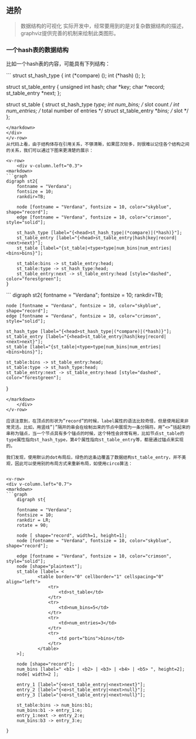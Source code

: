 ## 进阶

> 数据结构的可视化 实际开发中，经常要用到的是对复杂数据结构的描述，graphviz提供完善的机制来绘制此类图形。

### 一个hash表的数据结构
比如一个hash表的内容，可能具有下列结构：

<v-row>
<div v-column.left="0.7">
<markdown>
```
struct st_hash_type {
	int (*compare) ();
	int (*hash) ();
};

struct st_table_entry {
	unsigned int hash;
	char *key;
	char *record;
	st_table_entry *next;
};

struct st_table {
	struct st_hash_type *type;
	int num_bins; /* slot count */
	int num_entries; /* total number of entries */
	struct st_table_entry **bins; /* slot */
};
```
</markdown>
</div>
</v-row>
从代码上看，由于结构体存在引用关系，不够清晰，如果层次较多，则很难以记住各个结构之间的关系，我们可以通过下图来更清楚的展示：

<v-row>
	<div v-column.left="0.3">
<markdown>
```graph
digraph st2{
	fontname = "Verdana";
	fontsize = 10;
	rankdir=TB;

	node [fontname = "Verdana", fontsize = 10, color="skyblue", shape="record"];
	edge [fontname = "Verdana", fontsize = 10, color="crimson", style="solid"];

	st_hash_type [label="{<head>st_hash_type|(*compare)|(*hash)}"];
	st_table_entry [label="{<head>st_table_entry|hash|key|record|<next>next}"];
	st_table [label="{st_table|<type>type|num_bins|num_entries|<bins>bins}"];

	st_table:bins -> st_table_entry:head;
	st_table:type -> st_hash_type:head;
	st_table_entry:next -> st_table_entry:head [style="dashed", color="forestgreen"];
}
```
</markdown>
</div>
<div v-column.right="0.7">
<markdown>
```
digraph st2{
	fontname = "Verdana";
	fontsize = 10;
	rankdir=TB;

	node [fontname = "Verdana", fontsize = 10, color="skyblue", shape="record"];
	edge [fontname = "Verdana", fontsize = 10, color="crimson", style="solid"];

	st_hash_type [label="{<head>st_hash_type|(*compare)|(*hash)}"];
	st_table_entry [label="{<head>st_table_entry|hash|key|record|<next>next}"];
	st_table [label="{st_table|<type>type|num_bins|num_entries|<bins>bins}"];

	st_table:bins -> st_table_entry:head;
	st_table:type -> st_hash_type:head;
	st_table_entry:next -> st_table_entry:head [style="dashed", color="forestgreen"];
}
```
</markdown>
	</div>
</v-row>

应该注意到，在顶点的形状为”record”的时候，label属性的语法比较奇怪，但是使用起来非常灵活。比如，用竖线”|”隔开的串会在绘制出来的节点中展现为一条分隔符。用”<>”括起来的串称为锚点，当一个节点具有多个锚点的时候，这个特性会非常有用，比如节点st_table的type属性指向st_hash_type，第4个属性指向st_table_entry等，都是通过锚点来实现的。

我们发现，使用默认的dot布局后，绿色的这条边覆盖了数据结构st_table_entry，并不美观，因此可以使用别的布局方式来重新布局，如使用circo算法：


<v-row>
<div v-column.left="0.7">
<markdown>
```graph
	digraph st{
		
	fontname = "Verdana";
	fontsize = 10;
	rankdir = LR;
	rotate = 90;
		
	node [ shape="record", width=1, height=1];
	node [fontname = "Verdana", fontsize = 10, color="skyblue", shape="record"];
	
	edge [fontname = "Verdana", fontsize = 10, color="crimson", style="solid"];
	node [shape="plaintext"];
	st_table [label= <
			<table border="0" cellborder="1" cellspacing="0" align="left">
				<tr>
					<td>st_table</td>
				</tr>
				<tr>
					<td>num_bins=5</td>
				</tr>
				<tr>
					<td>num_entries=3</td>
				</tr>
				<tr>
					<td port="bins">bins</td>
				</tr>
			</table>
	>];
	
	node [shape="record"];
	num_bins [label=" <b1> | <b2> | <b3> | <b4> | <b5> ", height=2];
	node[ width=2 ];
	
	entry_1 [label="{<e>st_table_entry|<next>next}"];
	entry_2 [label="{<e>st_table_entry|<next>null}"];
	entry_3 [label="{<e>st_table_entry|<next>null}"];
	
	st_table:bins -> num_bins:b1;
	num_bins:b1 -> entry_1:e;
	entry_1:next -> entry_2:e;
	num_bins:b3 -> entry_3:e;
	
}
```
</markdown>
</div>
<div v-column.right="0.3">
</div>
</v-row>





